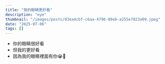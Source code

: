 ```yaml
---
title: "我的眼睛更好看"
description: "eye"
thumbnail: "/images/posts/83ea4cbf-c6aa-4790-89eb-a255e7023a09.jpeg"
date: "2025-07-06"
tags: []
---
```

- 你的眼睛很好看
- 但我的更好看
- 因為我的眼睛裡面有你😭🫵
